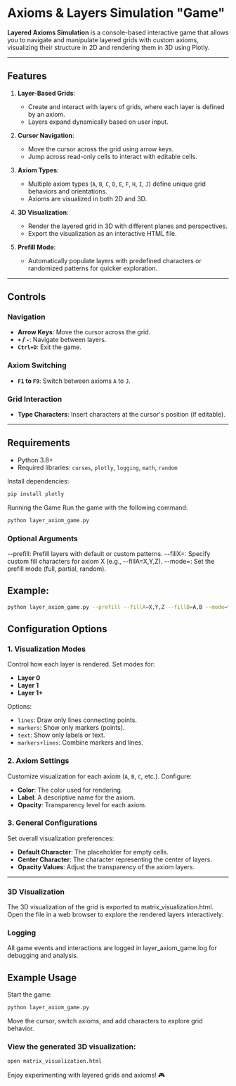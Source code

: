 # Axioms & Layers Simulation "Game"

**Layered Axioms Simulation** is a console-based interactive game that allows you to navigate and manipulate layered grids with custom axioms, visualizing their structure in 2D and rendering them in 3D using Plotly.

---

## Features

1. **Layer-Based Grids**:
   - Create and interact with layers of grids, where each layer is defined by an axiom.
   - Layers expand dynamically based on user input.

2. **Cursor Navigation**:
   - Move the cursor across the grid using arrow keys.
   - Jump across read-only cells to interact with editable cells.

3. **Axiom Types**:
   - Multiple axiom types (`A`, `B`, `C`, `D`, `E`, `F`, `H`, `I`, `J`) define unique grid behaviors and orientations.
   - Axioms are visualized in both 2D and 3D.

4. **3D Visualization**:
   - Render the layered grid in 3D with different planes and perspectives.
   - Export the visualization as an interactive HTML file.

5. **Prefill Mode**:
   - Automatically populate layers with predefined characters or randomized patterns for quicker exploration.

---

## Controls

### Navigation
- **Arrow Keys**: Move the cursor across the grid.
- **`+` / `-`**: Navigate between layers.
- **`Ctrl+D`**: Exit the game.

### Axiom Switching
- **`F1` to `F9`**: Switch between axioms `A` to `J`.

### Grid Interaction
- **Type Characters**: Insert characters at the cursor's position (if editable).

---

## Requirements

- Python 3.8+
- Required libraries: `curses`, `plotly`, `logging`, `math`, `random`

Install dependencies:
```bash
pip install plotly
```

Running the Game
Run the game with the following command:

```bash
python layer_axiom_game.py
```
### Optional Arguments
--prefill: Prefill layers with default or custom patterns.
--fillX=<values>: Specify custom fill characters for axiom X (e.g., --fillA=X,Y,Z).
--mode=<mode>: Set the prefill mode (full, partial, random).

## Example:
```bash
python layer_axiom_game.py --prefill --fillA=X,Y,Z --fillB=A,B --mode=full
```

## Configuration Options

### 1. Visualization Modes
Control how each layer is rendered. Set modes for:
- **Layer 0**
- **Layer 1**
- **Layer 1+**

Options:
- `lines`: Draw only lines connecting points.
- `markers`: Show only markers (points).
- `text`: Show only labels or text.
- `markers+lines`: Combine markers and lines.

### 2. Axiom Settings
Customize visualization for each axiom (`A`, `B`, `C`, etc.). Configure:
- **Color**: The color used for rendering.
- **Label**: A descriptive name for the axiom.
- **Opacity**: Transparency level for each axiom.

### 3. General Configurations
Set overall visualization preferences:
- **Default Character**: The placeholder for empty cells.
- **Center Character**: The character representing the center of layers.
- **Opacity Values**: Adjust the transparency of the axiom layers.

---

### 3D Visualization
The 3D visualization of the grid is exported to matrix_visualization.html. Open the file in a web browser to explore the rendered layers interactively.

### Logging
All game events and interactions are logged in layer_axiom_game.log for debugging and analysis.

## Example Usage
Start the game:
```bash
python layer_axiom_game.py
```

Move the cursor, switch axioms, and add characters to explore grid behavior.

### View the generated 3D visualization:
```bash
open matrix_visualization.html
```

Enjoy experimenting with layered grids and axioms! 🎮
